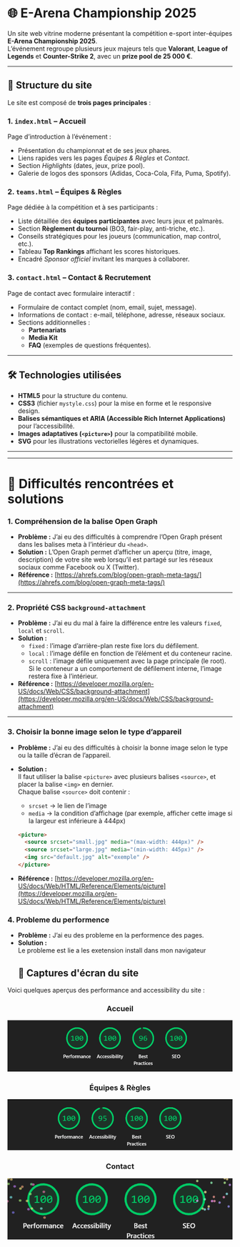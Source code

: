 # 🌐 E-Arena Championship 2025

Un site web vitrine moderne présentant la compétition e-sport inter-équipes **E-Arena Championship 2025**.  
L’événement regroupe plusieurs jeux majeurs tels que **Valorant**, **League of Legends** et **Counter-Strike 2**, avec un **prize pool de 25 000 €**.

---

## 🧭 Structure du site

Le site est composé de **trois pages principales** :

### 1. `index.html` – Accueil

Page d’introduction à l’événement :

- Présentation du championnat et de ses jeux phares.
- Liens rapides vers les pages _Équipes & Règles_ et _Contact_.
- Section _Highlights_ (dates, jeux, prize pool).
- Galerie de logos des sponsors (Adidas, Coca-Cola, Fifa, Puma, Spotify).

### 2. `teams.html` – Équipes & Règles

Page dédiée à la compétition et à ses participants :

- Liste détaillée des **équipes participantes** avec leurs jeux et palmarès.
- Section **Règlement du tournoi** (BO3, fair-play, anti-triche, etc.).
- Conseils stratégiques pour les joueurs (communication, map control, etc.).
- Tableau **Top Rankings** affichant les scores historiques.
- Encadré _Sponsor officiel_ invitant les marques à collaborer.

### 3. `contact.html` – Contact & Recrutement

Page de contact avec formulaire interactif :

- Formulaire de contact complet (nom, email, sujet, message).
- Informations de contact : e-mail, téléphone, adresse, réseaux sociaux.
- Sections additionnelles :
  - **Partenariats**
  - **Media Kit**
  - **FAQ** (exemples de questions fréquentes).

---

## 🛠️ Technologies utilisées

- **HTML5** pour la structure du contenu.
- **CSS3** (fichier `mystyle.css`) pour la mise en forme et le responsive design.
- **Balises sémantiques et ARIA (Accessible Rich Internet Applications)** pour l’accessibilité.
- **Images adaptatives (`<picture>`)** pour la compatibilité mobile.
- **SVG** pour les illustrations vectorielles légères et dynamiques.

---

---

# 🧩 Difficultés rencontrées et solutions

### 1. Compréhension de la balise Open Graph

- **Problème :** J’ai eu des difficultés à comprendre l’Open Graph présent dans les balises meta à l’intérieur du `<head>`.
- **Solution :** L’Open Graph permet d’afficher un aperçu (titre, image, description) de votre site web lorsqu’il est partagé sur les réseaux sociaux comme Facebook ou X (Twitter).
- **Référence :** [https://ahrefs.com/blog/open-graph-meta-tags/](https://ahrefs.com/blog/open-graph-meta-tags/)

---

### 2. Propriété CSS `background-attachment`

- **Problème :** J’ai eu du mal à faire la différence entre les valeurs `fixed`, `local` et `scroll`.
- **Solution :**
  - `fixed` : l’image d’arrière-plan reste fixe lors du défilement.
  - `local` : l’image défile en fonction de l’élément et du conteneur racine.
  - `scroll` : l’image défile uniquement avec la page principale (le root). Si le conteneur a un comportement de défilement interne, l’image restera fixe à l’intérieur.
- **Référence :** [https://developer.mozilla.org/en-US/docs/Web/CSS/background-attachment](https://developer.mozilla.org/en-US/docs/Web/CSS/background-attachment)

---

### 3. Choisir la bonne image selon le type d’appareil

- **Problème :** J’ai eu des difficultés à choisir la bonne image selon le type ou la taille d’écran de l’appareil.
- **Solution :**  
  Il faut utiliser la balise `<picture>` avec plusieurs balises `<source>`, et placer la balise `<img>` en dernier.  
  Chaque balise `<source>` doit contenir :

  - `srcset` → le lien de l’image
  - `media` → la condition d’affichage (par exemple, afficher cette image si la largeur est inférieure à 444px)

  ```html
  <picture>
    <source srcset="small.jpg" media="(max-width: 444px)" />
    <source srcset="large.jpg" media="(min-width: 445px)" />
    <img src="default.jpg" alt="exemple" />
  </picture>
  ```

- **Référence :** [https://developer.mozilla.org/en-US/docs/Web/HTML/Reference/Elements/picture](https://developer.mozilla.org/en-US/docs/Web/HTML/Reference/Elements/picture)

### 4. Probleme du performence

- **Problème :** J’ai eu des probleme en la performence des pages.
- **Solution :**  
  Le probleme est lie a les exetension install dans mon navigateur
  ## 📸 Captures d'écran du site

Voici quelques aperçus des performance and accessibility du site :

<div align="center">

### Accueil

<!-- <img src="screenshots/index_image.png" alt="Accueil" width="600" /> -->

![screenshots/index_image.png](screenshots/index_image.png)

### Équipes & Règles

<img src="screenshots/team_image.png" alt="Équipes & Règles" width="600" />

### Contact

<img src="screenshots/contact_image.png" alt="Contact" width="600" />

</div>
